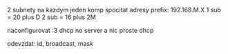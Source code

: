 2 subnety
na kazdym jeden komp
spocitat adresy
prefix: 192.168.M.X
1 sub = 20 plus D
2 sub = 16 plus 2M

naconfigurovat :3 dhcp
no server a nic proste dhcp

odevzdat:
id, broadcast, mask